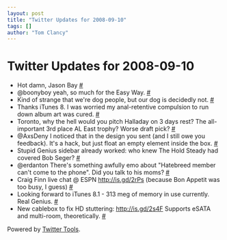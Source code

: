 ```yaml
---
layout: post
title: "Twitter Updates for 2008-09-10"
tags: []
author: "Tom Clancy"
---
```


# Twitter Updates for 2008-09-10

<ul>
	<li>Hot damn, Jason Bay <a href="http://twitter.com/tclancy/statuses/915883960">#</a></li>
	<li>@boonyboy yeah, so much for the Easy Way. <a href="http://twitter.com/tclancy/statuses/915902270">#</a></li>
	<li>Kind of strange that we're dog people, but our dog is decidedly not. <a href="http://twitter.com/tclancy/statuses/916441715">#</a></li>
	<li>Thanks iTunes 8. I was worried my anal-retentive compulsion to run down album art was cured. <a href="http://twitter.com/tclancy/statuses/916444477">#</a></li>
	<li>Toronto, why the hell would you pitch Halladay on 3 days rest? The all-important 3rd place AL East trophy? Worse draft pick? <a href="http://twitter.com/tclancy/statuses/916453564">#</a></li>
	<li>@AxsDeny I noticed that in the design you sent (and I still owe you feedback). It's a hack, but just float an empty element inside the box. <a href="http://twitter.com/tclancy/statuses/916490255">#</a></li>
	<li>Stupid Genius sidebar already worked: who knew The Hold Steady had covered Bob Seger? <a href="http://twitter.com/tclancy/statuses/916525739">#</a></li>
	<li>@erdanton There's something awfully emo about "Hatebreed member can't come to the phone". Did you talk to his moms? <a href="http://twitter.com/tclancy/statuses/916527414">#</a></li>
	<li>Craig Finn live chat @ ESPN <a href="http://is.gd/2rPs" rel="nofollow">http://is.gd/2rPs</a> (because Bon Appetit was too busy, I guess) <a href="http://twitter.com/tclancy/statuses/916617824">#</a></li>
	<li>Looking forward to iTunes 8.1 - 313 meg of memory in use currently. Real Genius. <a href="http://twitter.com/tclancy/statuses/916656581">#</a></li>
	<li>New cablebox to fix HD stuttering: <a href="http://is.gd/2s4F" rel="nofollow">http://is.gd/2s4F</a> Supports eSATA and multi-room, theoretically. <a href="http://twitter.com/tclancy/statuses/916733070">#</a></li>
</ul>
<p>Powered by <a href="http://alexking.org/projects/wordpress">Twitter Tools</a>.</p>
